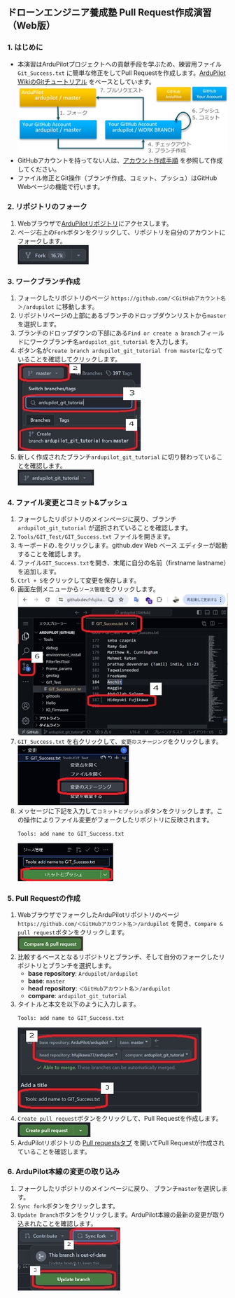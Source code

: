 ## ドローンエンジニア養成塾 Pull Request作成演習（Web版）
### 1. はじめに
   - 本演習はArduPilotプロジェクトへの貢献手段を学ぶため、練習用ファイル`Git_Success.txt` に簡単な修正をしてPull Requestを作成します。[ArduPilot WikiのGitチュートリアル](https://ardupilot.org/dev/docs/git-branch.html) をベースとしています。  
   ![alt text](media/github-pr-training-009.jpg)
   - GitHubアカウントを持ってない人は、[アカウント作成手順](https://docs.github.com/ja/get-started/start-your-journey/creating-an-account-on-github) を参照して作成してください。
   - ファイル修正とGit操作（ブランチ作成、コミット、プッシュ）はGitHub Webページの機能で行います。

### 2. リポジトリのフォーク
   1. Webブラウザで[ArduPilotリポジトリ](https://github.com/ardupilot/ardupilot)にアクセスします。
   1. ページ右上の`Fork`ボタンをクリックして、リポジトリを自分のアカウントにフォークします。  
   ![alt text](media/github-pr-training-010.jpg)

### 3. ワークブランチ作成
   1. フォークしたリポジトリのページ `https://github.com/＜GitHubアカウント名＞/ardupilot` に移動します。
   1. リポジトリページの上部にあるブランチのドロップダウンリストから`master`を選択します。
   1. ブランチのドロップダウンの下部にある`Find or create a branch`フィールドにワークブランチ名`ardupilot_git_tutorial` を入力します。  
   1. ボタン名が`Create branch ardupilot_git_tutorial from master`になっていることを確認してクリックします。  
   ![alt text](media/github-pr-training-020.jpg)
   1. 新しく作成されたブランチ`ardupilot_git_tutorial` に切り替わっていることを確認します。  
   ![alt text](media/github-pr-training-030.jpg) 

<div style="page-break-before:always"></div>

### 4. ファイル変更とコミット&プッシュ
   1. フォークしたリポジトリのメインページに戻り、ブランチ`ardupilot_git_tutorial` が選択されていることを確認します。
   2. `Tools/GIT_Test/GIT_Success.txt` ファイルを開きます。
   3. キーボードの`.`をクリックします。github.dev Web ベース エディターが起動することを確認します。
   4. ファイル`GIT_Success.txt`を開き、末尾に自分の名前（firstname lastname）を追加します。
   5. `Ctrl + S`をクリックして変更を保存します。  
   6. 画面左側メニューから`ソース管理`をクリックします。  
   ![alt text](media/github-pr-training-050.jpg)
   7. `GIT_Success.txt` を右クリックして、`変更のステージング`をクリックします。  
   ![alt text](media/github-pr-training-060.jpg)
   8. メッセージに下記を入力して`コミットとプッシュ`ボタンをクリックします。この操作によりファイル変更がフォークしたリポジトリに反映されます。
      ```
      Tools: add name to GIT_Success.txt
      ```
      ![alt text](media/github-pr-training-070.jpg)

<div style="page-break-before:always"></div>

### 5. Pull Requestの作成
   1. WebブラウザでフォークしたArduPilotリポジトリのページ `https://github.com/＜GitHubアカウント名＞/ardupilot` を開き、`Compare & pull request`ボタンをクリックします。  
   ![alt text](media/github-pr-training-080.jpg)
   1. 比較するベースとなるリポジトリとブランチ、そして自分のフォークしたリポジトリとブランチを選択します。
       - **base repository**: `Ardupilot/ardupilot`
       - **base**: `master`
       - **head repository**: `＜GitHubアカウント名＞/ardupilot`
       - **compare**: `ardupilot_git_tutorial`
   1. タイトルと本文を以下のように入力します。
      ```
      Tools: add name to GIT_Success.txt
      ```
      ![alt text](media/github-pr-training-090.jpg)
   1. `Create pull request`ボタンをクリックして、Pull Requestを作成します。  
      ![alt text](media/github-pr-training-100.jpg)
   1. ArduPilotリポジトリの [Pull requestsタブ](https://github.com/ArduPilot/ardupilot/pulls) を開いてPull Requestが作成されていることを確認します。

### 6. ArduPilot本線の変更の取り込み
   1. フォークしたリポジトリのメインページに戻り、 ブランチ`master`を選択します。
   1. `Sync fork`ボタンをクリックします。
   1. `Update Branch`ボタンをクリックします。ArduPilot本線の最新の変更が取り込まれたことを確認します。  
   ![alt text](media/github-pr-training-110.jpg)